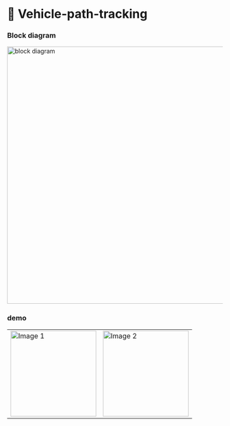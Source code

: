 #  :car: Vehicle-path-tracking
### Block diagram
<td><img src="https://user-images.githubusercontent.com/87161615/224374148-9f3fbea0-1e19-4cab-b1f8-6cf8c01a5e17.png" alt="block diagram" width="600"></td>

### demo
<table>
  <tr>
    <td><img src="https://user-images.githubusercontent.com/87161615/224376132-8fc8b3d7-7f86-412f-b8a8-393017405821.JPG" alt="Image 1" width="200"></td>
    <td><img src="https://user-images.githubusercontent.com/87161615/224376302-ebcc758d-395b-4325-be0e-b3f08fd3024c.JPG" alt="Image 2" width="200"></td>
  </tr>
</table>
